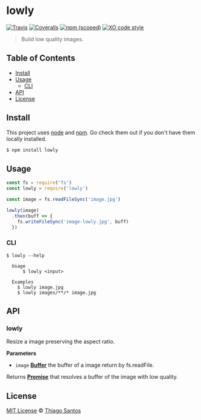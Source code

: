 # lowly

[![Travis](https://img.shields.io/travis/thiamsantos/lowly.svg)](https://travis-ci.org/thiamsantos/lowly)
[![Coveralls](https://img.shields.io/coveralls/thiamsantos/lowly.svg)](https://coveralls.io/github/thiamsantos/lowly?branch=master)
[![npm (scoped)](https://img.shields.io/npm/v/lowly.svg)](https://www.npmjs.com/package/lowly)
[![XO code style](https://img.shields.io/badge/code_style-XO-5ed9c7.svg)](https://github.com/sindresorhus/xo)

> Build low quality images.

## Table of Contents

-   [Install](#install)
-   [Usage](#usage)
    -   [CLI](#cli)
-   [API](#api)
-   [License](#license)

## Install

This project uses [node](http://nodejs.org) and [npm](https://npmjs.com). Go check them out if you don't have them locally installed.

```sh
$ npm install lowly
```

## Usage

```javascript
const fs = require('fs')
const lowly = require('lowly')

const image = fs.readFileSync('image.jpg')

lowly(image)
  .then(buff => {
    fs.writeFileSync('image-lowly.jpg', buff)
  })
```

### CLI

    $ lowly --help

      Usage
          $ lowly <input>

      Examples
        $ lowly image.jpg
        $ lowly images/**/* image.jpg

## API

<!-- Generated by documentation.js. Update this documentation by updating the source code. -->

### lowly

Resize a image preserving the aspect ratio.

**Parameters**

-   `image` **[Buffer](https://nodejs.org/api/buffer.html)** the buffer of a image return by fs.readFile.

Returns **[Promise](https://developer.mozilla.org/en-US/docs/Web/JavaScript/Reference/Global_Objects/Promise)** that resolves a buffer of the image with low quality.

## License

[MIT License](LICENSE.md) © [Thiago Santos](https://thiamsantos.github.io/)
